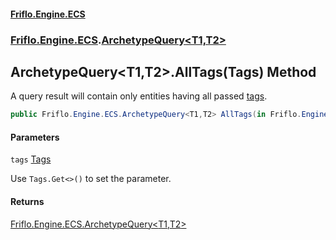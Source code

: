 #### [Friflo.Engine.ECS](index.md 'index')
### [Friflo.Engine.ECS](Friflo.Engine.ECS.md 'Friflo.Engine.ECS').[ArchetypeQuery&lt;T1,T2&gt;](ArchetypeQuery_T1,T2_.md 'Friflo.Engine.ECS.ArchetypeQuery<T1,T2>')

## ArchetypeQuery<T1,T2>.AllTags(Tags) Method

A query result will contain only entities having all passed [tags](ArchetypeQuery_T1,T2_.AllTags(Tags).md#Friflo.Engine.ECS.ArchetypeQuery_T1,T2_.AllTags(Friflo.Engine.ECS.Tags).tags 'Friflo.Engine.ECS.ArchetypeQuery<T1,T2>.AllTags(Friflo.Engine.ECS.Tags).tags').

```csharp
public Friflo.Engine.ECS.ArchetypeQuery<T1,T2> AllTags(in Friflo.Engine.ECS.Tags tags);
```
#### Parameters

<a name='Friflo.Engine.ECS.ArchetypeQuery_T1,T2_.AllTags(Friflo.Engine.ECS.Tags).tags'></a>

`tags` [Tags](Tags.md 'Friflo.Engine.ECS.Tags')

Use `Tags.Get<>()` to set the parameter.

#### Returns
[Friflo.Engine.ECS.ArchetypeQuery&lt;](ArchetypeQuery_T1,T2_.md 'Friflo.Engine.ECS.ArchetypeQuery<T1,T2>')[T1](ArchetypeQuery_T1,T2_.md#Friflo.Engine.ECS.ArchetypeQuery_T1,T2_.T1 'Friflo.Engine.ECS.ArchetypeQuery<T1,T2>.T1')[,](ArchetypeQuery_T1,T2_.md 'Friflo.Engine.ECS.ArchetypeQuery<T1,T2>')[T2](ArchetypeQuery_T1,T2_.md#Friflo.Engine.ECS.ArchetypeQuery_T1,T2_.T2 'Friflo.Engine.ECS.ArchetypeQuery<T1,T2>.T2')[&gt;](ArchetypeQuery_T1,T2_.md 'Friflo.Engine.ECS.ArchetypeQuery<T1,T2>')